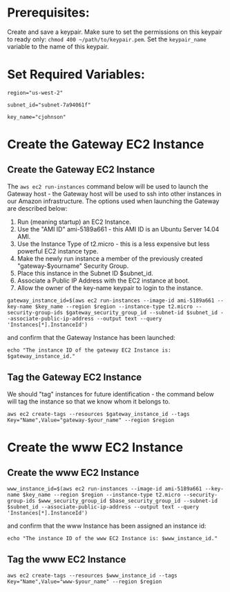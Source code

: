 # Prerequisites:

Create and save a keypair. Make sure to set the permissions on this keypair to ready only: `chmod 400 ~/path/to/keypair.pem`. Set the `keypair_name` variable to the name of this keypair.

# Set Required Variables:

`region="us-west-2"`

`subnet_id="subnet-7a94061f"`

`key_name="cjohnson"`

# Create the Gateway EC2 Instance

## Create the Gateway EC2 Instance
The `aws ec2 run-instances` command below will be used to launch the Gateway host - the Gateway host will be used to ssh into other instances in our Amazon infrastructure. The options used when launching the Gateway are described below:

1. Run (meaning startup) an EC2 Instance.
2. Use the "AMI ID" ami-5189a661 - this AMI ID is an Ubuntu Server 14.04 AMI.
3. Use the Instance Type of t2.micro - this is a less expensive but less powerful EC2 instance type.
4. Make the newly run instance a member of the previously created "gateway-$yourname" Security Group.
5. Place this instance in the Subnet ID $subnet_id.
6. Associate a Public IP Address with the EC2 instance at boot.
7. Allow the owner of the key-name keypair to login to the instance.

`gateway_instance_id=$(aws ec2 run-instances --image-id ami-5189a661 --key-name $key_name --region $region --instance-type t2.micro --security-group-ids $gateway_security_group_id --subnet-id $subnet_id --associate-public-ip-address --output text --query 'Instances[*].InstanceId')`

and confirm that the Gateway Instance has been launched:

`echo "The instance ID of the gateway EC2 Instance is: $gateway_instance_id."`

## Tag the Gateway EC2 Instance

We should "tag" instances for future identification - the command below will tag the instance so that we know whom it belongs to.

`aws ec2 create-tags --resources $gateway_instance_id --tags Key="Name",Value="gateway-$your_name" --region $region`

# Create the www EC2 Instance

## Create the www EC2 Instance

`www_instance_id=$(aws ec2 run-instances --image-id ami-5189a661 --key-name $key_name --region $region --instance-type t2.micro --security-group-ids $www_security_group_id $base_security_group_id --subnet-id $subnet_id --associate-public-ip-address --output text --query 'Instances[*].InstanceId')`

and confirm that the www Instance has been assigned an instance id:

`echo "The instance ID of the www EC2 Instance is: $www_instance_id."`

## Tag the www EC2 Instance

`aws ec2 create-tags --resources $www_instance_id --tags Key="Name",Value="www-$your_name" --region $region`
